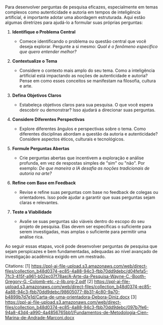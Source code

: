  Para desenvolver perguntas de pesquisa eficazes, especialmente em temas complexos como autenticidade e autoria em tempos de inteligência artificial, é importante adotar uma abordagem estruturada. Aqui estão algumas diretrizes para ajudá-lo a formular suas próprias perguntas:

1. **Identifique o Problema Central**
   - Comece identificando o problema ou questão central que você deseja explorar. Pergunte a si mesmo: *Qual é o fenômeno específico que quero entender melhor?*

2. **Contextualize o Tema**
   - Considere o contexto mais amplo do seu tema. Como a inteligência artificial está impactando as noções de autenticidade e autoria? Pense em como esses conceitos se manifestam na filosofia, cultura e arte.

3. **Defina Objetivos Claros**
   - Estabeleça objetivos claros para sua pesquisa. O que você espera descobrir ou demonstrar? Isso ajudará a direcionar suas perguntas.

4. **Considere Diferentes Perspectivas**
   - Explore diferentes ângulos e perspectivas sobre o tema. Como diferentes disciplinas abordam a questão da autoria e autenticidade? Considere aspectos éticos, culturais e tecnológicos.

5. **Formule Perguntas Abertas**
   - Crie perguntas abertas que incentivem a exploração e análise profunda, em vez de respostas simples de "sim" ou "não". Por exemplo: *De que maneira a IA desafia as noções tradicionais de autoria na arte?*

6. **Refine com Base em Feedback**
   - Revise e refine suas perguntas com base no feedback de colegas ou orientadores. Isso pode ajudar a garantir que suas perguntas sejam claras e relevantes.

7. **Teste a Viabilidade**
   - Avalie se suas perguntas são viáveis dentro do escopo do seu projeto de pesquisa. Elas devem ser específicas o suficiente para serem investigadas, mas amplas o suficiente para permitir uma análise rica.

Ao seguir essas etapas, você pode desenvolver perguntas de pesquisa que sejam perspicazes e bem fundamentadas, adequadas ao nível avançado de investigação acadêmica exigido em um mestrado.

Citations:
[1] https://ppl-ai-file-upload.s3.amazonaws.com/web/direct-files/collection_b48d0374-ec85-4a88-94c3-fbb70dd9debc/d04fefa5-7fc3-415f-a961-b02ec07f78ae/A-Arte-da-Pesquisa-Wayne-C.-Booth-Gregory-G.-Colomb-etc.-z-lib.org-2.pdf
[2] https://ppl-ai-file-upload.s3.amazonaws.com/web/direct-files/collection_b48d0374-ec85-4a88-94c3-fbb70dd9debc/98605077-8b31-4c80-9a70-b4899b7d7e1d/Carta-de-uma-orientadora-Debora-Diniz.docx
[3] https://ppl-ai-file-upload.s3.amazonaws.com/web/direct-files/collection_b48d0374-ec85-4a88-94c3-fbb70dd9debc/097b7fe6-94a8-43d4-a990-4a4856765bb1/Fundamentos-de-Metodologia-Cien-Marina-de-Andrade-Marconi.docx